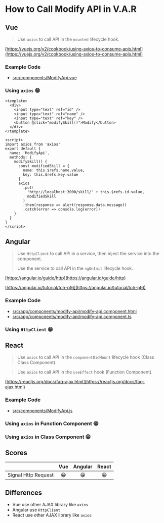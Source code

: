 # How to Call Modify API in V.A.R

## Vue

> Use `axios` to call API in the `mounted` lifecycle hook.

[https://vuejs.org/v2/cookbook/using-axios-to-consume-apis.html](https://vuejs.org/v2/cookbook/using-axios-to-consume-apis.html)

### Example Code
- [src/components/ModifyApi.vue](../../examples/var-vue/src/components/ModifyApi.vue)

### Using `axios` 😁

```vue
<template>
  <div>
    <input type="text" ref="id" />
    <input type="text" ref="name" />
    <input type="text" ref="key" />
    <button @click="modifySkill()">Modify</button>
  </div>
</template>

<script>
import axios from 'axios'
export default {
  name: 'ModifyApi',
  methods: {
    modifySkill() {
      const modifiedSkill = {
        name: this.$refs.name.value,
        key: this.$refs.key.value
      }
      axios
        .put(
          'http://localhost:3000/skill/' + this.$refs.id.value,
          modifiedSkill
        )
        .then(response => alert(response.data.message))
        .catch(error => console.log(error))
    }
  }
}
</script>
```

## Angular

> Use `HttpClient` to call API in a service, then inject the service into the component.
>
> Use the service to call API in the `ngOnInit` lifecycle hook.

[https://angular.io/guide/http](https://angular.io/guide/http)

[https://angular.io/tutorial/toh-pt6](https://angular.io/tutorial/toh-pt6)

### Example Code
- [src/app/components/modify-api/modify-api.component.html](../../examples/var-angular/src/app/components/modify-api/modify-api.component.html)
- [src/app/components/modify-api/modify-api.component.ts](../../examples/var-angular/src/app/components/modify-api/modify-api.component.ts)

### Using `HttpClient` 😁


## React

> Use `axios` to call API in the `componentDidMount` lifecycle hook (Class Class Component).

> Use `axios` to call API in the `useEffect` hook (Function Component).

[https://reactjs.org/docs/faq-ajax.html](https://reactjs.org/docs/faq-ajax.html)

### Example Code
- [src/components/ModifyApi.js](../../examples/var-react/src/components/ModifyApi.js)

### Using `axios` in Function Component 😁

### Using `axios` in Class Component 😁

## Scores
|                     |  Vue  | Angular | React |
| :------------------ | :---: | :-----: | :---: |
| Signal Http Request |  😁   |   😁    |  😁   |

## Differences
- Vue use other AJAX library like `axios`
- Angular use `HttpClient`
- React use other AJAX library like `axios`
